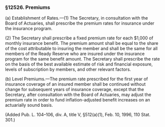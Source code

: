 ### §12526. Premiums ###

(a) Establishment of Rates.—(1) The Secretary, in consultation with the Board of Actuaries, shall prescribe the premium rates for insurance under the insurance program.

(2) The Secretary shall prescribe a fixed premium rate for each $1,000 of monthly insurance benefit. The premium amount shall be equal to the share of the cost attributable to insuring the member and shall be the same for all members of the Ready Reserve who are insured under the insurance program for the same benefit amount. The Secretary shall prescribe the rate on the basis of the best available estimate of risk and financial exposure, levels of subscription by members, and other relevant factors.

(b) Level Premiums.—The premium rate prescribed for the first year of insurance coverage of an insured member shall be continued without change for subsequent years of insurance coverage, except that the Secretary, after consultation with the Board of Actuaries, may adjust the premium rate in order to fund inflation-adjusted benefit increases on an actuarially sound basis.

(Added Pub. L. 104–106, div. A, title V, §512(a)(1), Feb. 10, 1996, 110 Stat. 301.)